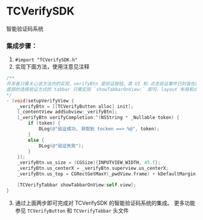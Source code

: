 # TCVerifySDK
智能验证码系统
### 集成步骤：
1.  `#import "TCVerifySDK.h"`
2. 实现下面方法，使用注意见注释

```objective-c
/**
开发者只需关心该方法内的实现，verifyBtn 是验证按钮，其 UI 和 点击验证事件已封装在内部，验证结果会  通过 verifyCompletion block 回调给开发者。所以开发者只需设置其 frame 布局和接收回调即可。
底部的选择验证方式的 tabbar 只需实现 `showTabbarOnView:` 即可。layout 布局和点击按钮更换验证方式的  逻辑已封装在内部。如果开发者有监听点击更换验证方式的需求，只需将上面的 show 方法改成带有回调的即  可，即`showTabbarOnView: selectTypeCallback:`。
*/
- (void)setupVerifyView {
    _verifyBtn = [[TCVerifyButton alloc] init];
    [_contentView addSubview:_verifyBtn];
    [_verifyBtn verifyCompletion:^(NSString * _Nullable token) {
        if (token) {
            DLog(@"验证成功, 获取到 tocken ==> %@", token);
        }
        else {
            DLog(@"验证失败");
        }
    }];
    _verifyBtn.us_size = (CGSize){INPUTVIEW_WIDTH, 45.f};
    _verifyBtn.us_centerX = _verifyBtn.superview.us_centerX;
    _verifyBtn.us_top = CGRectGetMaxY(_pwdView.frame) + kDefaultMargin;

    [TCVerifyTabbar showTabbarOnView:self.view];
}
```
3. 通过上面两步即可完成对 TCVerifySDK 的智能验证码系统的集成。
更多功能参见 `TCVerifyButton` 和 `TCVerifyTabbar` 头文件
